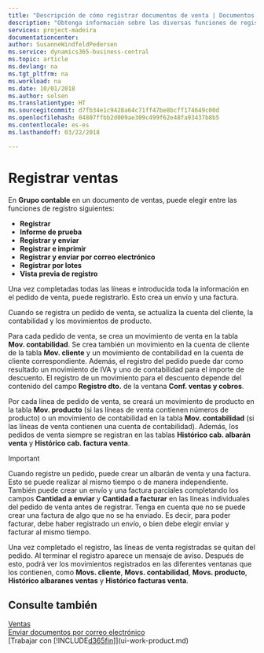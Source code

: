 ```yaml
---
title: "Descripción de cómo registrar documentos de venta | Documentos de Microsoft"
description: "Obtenga información sobre las diversas funciones de registro para registrar documentos de venta."
services: project-madeira
documentationcenter: 
author: SusanneWindfeldPedersen
ms.service: dynamics365-business-central
ms.topic: article
ms.devlang: na
ms.tgt_pltfrm: na
ms.workload: na
ms.date: 10/01/2018
ms.author: solsen
ms.translationtype: HT
ms.sourcegitcommit: d7fb34e1c9428a64c71ff47be8bcff174649c00d
ms.openlocfilehash: 04807ffbb2d009ae309c499f62e48fa93437b8b5
ms.contentlocale: es-es
ms.lasthandoff: 03/22/2018

---
```

# <a name="posting-sales"></a>Registrar ventas
En **Grupo contable** en un documento de ventas, puede elegir entre las funciones de registro siguientes:

* **Registrar**
* **Informe de prueba**
* **Registrar y enviar**
* **Registrar e imprimir**
* **Registrar y enviar por correo electrónico**
* **Registrar por lotes**
* **Vista previa de registro**

Una vez completadas todas las líneas e introducida toda la información en el pedido de venta, puede registrarlo. Esto crea un envío y una factura.

Cuando se registra un pedido de venta, se actualiza la cuenta del cliente, la contabilidad y los movimientos de producto.

Para cada pedido de venta, se crea un movimiento de venta en la tabla **Mov. contabilidad**. Se crea también un movimiento en la cuenta de cliente de la tabla **Mov. cliente** y un movimiento de contabilidad en la cuenta de cliente correspondiente. Además, el registro del pedido puede dar como resultado un movimiento de IVA y uno de contabilidad para el importe de descuento. El registro de un movimiento para el descuento depende del contenido del campo **Registro dto.** de la ventana **Conf. ventas y cobros**.

Por cada línea de pedido de venta, se creará un movimiento de producto en la tabla **Mov. producto** (si las líneas de venta contienen números de producto) o un movimiento de contabilidad en la tabla **Mov. contabilidad** (si las líneas de venta contienen una cuenta de contabilidad). Además, los pedidos de venta siempre se registran en las tablas **Histórico cab. albarán venta** y **Histórico cab. factura venta**.

> [!IMPORTANT]  
>   Cuando registre un pedido, puede crear un albarán de venta y una factura. Esto se puede realizar al mismo tiempo o de manera independiente. También puede crear un envío y una factura parciales completando los campos **Cantidad a enviar** y **Cantidad a facturar** en las líneas individuales del pedido de venta antes de registrar. Tenga en cuenta que no se puede crear una factura de algo que no se ha enviado. Es decir, para poder facturar, debe haber registrado un envío, o bien debe elegir enviar y facturar al mismo tiempo.

Una vez completado el registro, las líneas de venta registradas se quitan del pedido. Al terminar el registro aparece un mensaje de aviso. Después de esto, podrá ver los movimientos registrados en las diferentes ventanas que los contienen, como **Movs. cliente**, **Movs. contabilidad**, **Movs. producto**, **Histórico albaranes ventas** y **Histórico facturas venta**.

## <a name="see-also"></a>Consulte también
[Ventas](sales-manage-sales.md)  
[Enviar documentos por correo electrónico](ui-how-send-documents-email.md)  
[Trabajar con [!INCLUDE[d365fin](includes/d365fin_md.md)]](ui-work-product.md)


